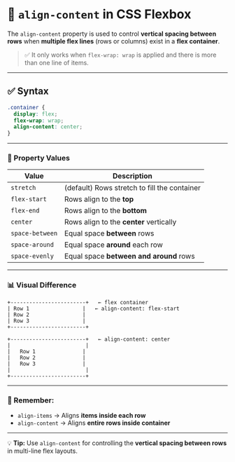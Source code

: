 # 🔹 `align-content` in CSS Flexbox

The `align-content` property is used to control **vertical spacing between rows** when **multiple flex lines** (rows or columns) exist in a **flex container**.

> ✅ It only works when `flex-wrap: wrap` is applied and there is more than one line of items.

---

## ✅ Syntax

```css
.container {
  display: flex;
  flex-wrap: wrap;
  align-content: center;
}
```

---

### 📌 Property Values

| Value         | Description                                                                      |
|---------------|----------------------------------------------------------------------------------|
| `stretch`     | (default) Rows stretch to fill the container                                     |
| `flex-start`  | Rows align to the **top**                                                        |
| `flex-end`    | Rows align to the **bottom**                                                     |
| `center`      | Rows align to the **center** vertically                                          |
| `space-between` | Equal space **between** rows                                                   |
| `space-around`  | Equal space **around** each row                                                |
| `space-evenly`  | Equal space **between and around** rows                                        |

---

### 📊 Visual Difference

```
+------------------------+   ← flex container
| Row 1                 |   ← align-content: flex-start
| Row 2                 |
| Row 3                 |
+------------------------+

+------------------------+   ← align-content: center
|                        |
|   Row 1               |
|   Row 2               |
|   Row 3               |
|                        |
+------------------------+
```

---

### 🧠 Remember:

- `align-items` → Aligns **items inside each row**
- `align-content` → Aligns **entire rows inside container**

---

💡 **Tip:** Use `align-content` for controlling the **vertical spacing between rows** in multi-line flex layouts.
